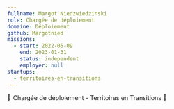 ```yaml
---
fullname: Margot Niedzwiedzinski 
role: Chargée de déploiement
domaine: Déploiement
github: Margotnied
missions:
  - start: 2022-05-09
    end: 2023-01-31
    status: independent
    employer: null
startups:
  - territoires-en-transitions
---
```


🌱 Chargée de déploiement - Territoires en Transitions 🌱

